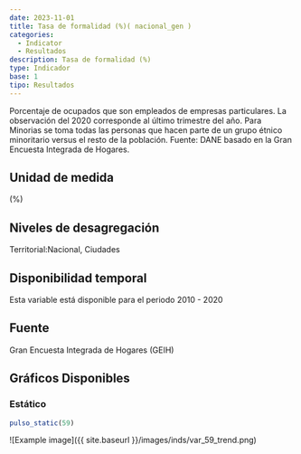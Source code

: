 ```yaml
---
date: 2023-11-01
title: Tasa de formalidad (%)( nacional_gen )
categories:
  - Indicator
  - Resultados
description: Tasa de formalidad (%)
type: Indicador
base: 1
tipo: Resultados
--- 
```


Porcentaje de ocupados que son empleados de empresas particulares. La observación del 2020 corresponde al último trimestre del año. Para Minorias se toma todas las personas que hacen parte de un grupo étnico minoritario versus el resto de la población.
Fuente: DANE basado en la Gran Encuesta Integrada de Hogares.

## Unidad de medida
(%)

## Niveles de desagregación
Territorial:Nacional, Ciudades

## Disponibilidad temporal
Esta variable está disponible para el periodo 2010 - 2020

## Fuente
Gran Encuesta Integrada de Hogares (GEIH)

## Gráficos Disponibles

### Estático

``` R
pulso_static(59)
```

![Example image]({{ site.baseurl }}/images/inds/var_59_trend.png)